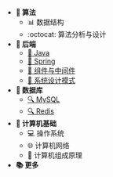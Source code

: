 <!-- 侧边栏 _sidebar.md -->

+ **:blue_book: 算法**
    + :bar_chart: 数据结构
    + :octocat: 算法分析与设计
+ **:notebook: 后端**
    + [:tea: Java](/backend/java/)
    + [:leaves: Spring](/backend/spring/)
    + [:wrench: 组件与中间件](/backend/middleware/)
    + [:art: 系统设计模式](/backend/system-design/)
+ **:green_book: 数据库**
    + [:mag: MySQL](/database/mysql/)
    + [:mag: Redis](/database/redis/)
+ **:ledger: 计算机基础**
    + :computer: 操作系统
    + :globe_with_meridians: 计算机网络
    + :floppy_disk: 计算机组成原理
+ **:books: 更多**

[//]: # (    + [:memo: 剑指 Offer 刷题笔记]&#40;/算法/剑指Offer/&#41;)

[//]: # (    + [:memo: LeetCode 刷题笔记]&#40;/算法/LeetCode/&#41;)

[//]: # (+ **:ledger: 数据库**)

[//]: # (    + [:mag: SQL 必知必会]&#40;/数据库/SQL必知必会/&#41;)
